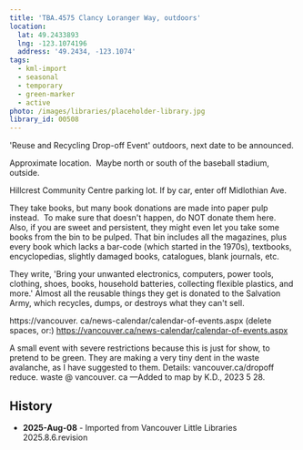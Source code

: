 ```yaml
---
title: 'TBA.4575 Clancy Loranger Way, outdoors'
location:
  lat: 49.2433893
  lng: -123.1074196
  address: '49.2434, -123.1074'
tags:
  - kml-import
  - seasonal
  - temporary
  - green-marker
  - active
photo: /images/libraries/placeholder-library.jpg
library_id: 00508
---
```

'Reuse and Recycling Drop-off Event' outdoors, next date to be announced.

Approximate location.  Maybe north or south of the baseball stadium, outside.

Hillcrest Community Centre parking lot. 
If by car, enter off Midlothian Ave.

They take books, but many book donations are made into paper pulp instead.  To make sure that doesn't happen, do NOT donate them here. Also, if you are sweet and persistent, they might even let you take some books from the bin to be pulped. That bin includes all the magazines, plus every book which lacks a bar-code (which started in the 1970s), textbooks, encyclopedias, slightly damaged books, catalogues, blank journals, etc.

They write, 'Bring your unwanted electronics, computers, power tools, clothing, shoes, books, household batteries, collecting flexible plastics, and more.'
Almost all the reusable things they get is donated to the Salvation Army, which recycles, dumps, or destroys what they can't sell.

https://vancouver. ca/news-calendar/calendar-of-events.aspx (delete spaces, or:)
https://vancouver.ca/news-calendar/calendar-of-events.aspx

A small event with severe restrictions because this is just for show, to pretend to be green. They are making a very tiny dent in the waste avalanche, as I have suggested to them. 
Details: vancouver.ca/dropoff
reduce. waste @ vancouver. ca
—Added to map by K.D., 2023 5 28.

## History
- **2025-Aug-08** - Imported from Vancouver Little Libraries 2025.8.6.revision
